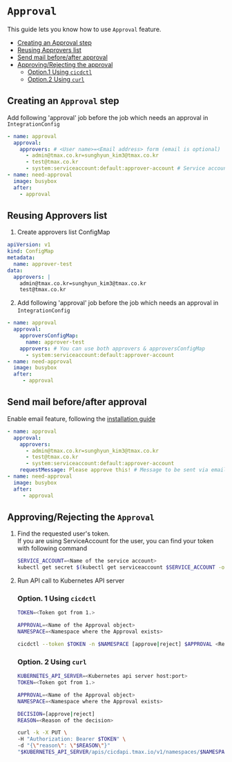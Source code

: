 # `Approval`

This guide lets you know how to use `Approval` feature.

* [Creating an Approval step](#creating-an-approval-step)
* [Reusing Approvers list](#reusing-approvers-list)
* [Send mail before/after approval](#send-mail-beforeafter-approval)
* [Approving/Rejecting the approval](#approvingrejecting-the-approval)
  * [Option.1 Using `cicdctl`](#option-1-using-cicdctl)
  * [Option.2 Using `curl`](#option-2-using-curl)

## Creating an `Approval` step
Add following 'approval' job before the job which needs an approval in `IntegrationConfig`
```yaml
- name: approval
  approval:
    approvers: # <User name>=<Email address> form (email is optional)
      - admin@tmax.co.kr=sunghyun_kim3@tmax.co.kr
      - test@tmax.co.kr
      - system:serviceaccount:default:approver-account # Service account is also supported
- name: need-approval
  image: busybox
  after:
    - approval
```

## Reusing Approvers list
1. Create approvers list ConfigMap
```yaml
apiVersion: v1
kind: ConfigMap
metadata:
  name: approver-test
data:
  approvers: |
    admin@tmax.co.kr=sunghyun_kim3@tmax.co.kr
    test@tmax.co.kr
```

2. Add following 'approval' job before the job which needs an approval in `IntegrationConfig`
```yaml
- name: approval
  approval:
    approversConfigMap:
      name: approver-test
    approvers: # You can use both approvers & approversConfigMap
      - system:serviceaccount:default:approver-account
- name: need-approval
  image: busybox
  after:
     - approval
```

## Send mail before/after approval
Enable email feature, following the [installation guide](./installation.md#enabling-email-feature)
```yaml
- name: approval
  approval:
    approvers:
      - admin@tmax.co.kr=sunghyun_kim3@tmax.co.kr
      - test@tmax.co.kr
      - system:serviceaccount:default:approver-account
    requestMessage: Please approve this! # Message to be sent via email when the Approval is created
- name: need-approval
  image: busybox
  after:
     - approval
```

## Approving/Rejecting the `Approval`
1. Find the requested user's token.  
   If you are using ServiceAccount for the user, you can find your token with following command
   ```bash
   SERVICE_ACCOUNT=<Name of the service account>
   kubectl get secret $(kubectl get serviceaccount $SERVICE_ACCOUNT -o jsonpath='{.secrets[].name}') -o jsonpath='{.data.token}' | base64 -d
   ```

2. Run API call to Kubernetes API server
   ### Option. 1 Using `cicdctl`
   ```bash
   TOKEN=<Token got from 1.>
   
   APPROVAL=<Name of the Approval object>
   NAMESPACE=<Namespace where the Approval exists>
   
   cicdctl --token $TOKEN -n $NAMESPACE [approve|reject] $APPROVAL <Reason of the decision>
   ```

   ### Option. 2 Using `curl`
   ```bash
   KUBERNETES_API_SERVER=<Kubernetes api server host:port>
   TOKEN=<Token got from 1.>
   
   APPROVAL=<Name of the Approval object>
   NAMESPACE=<Namespace where the Approval exists>
   
   DECISION=[approve|reject]
   REASON=<Reason of the decision>
   
   curl -k -X PUT \
   -H "Authorization: Bearer $TOKEN" \
   -d "{\"reason\": \"$REASON\"}"
   "$KUBERNETES_API_SERVER/apis/cicdapi.tmax.io/v1/namespaces/$NAMESPACE/approvals/$APPROVAL/$DECISION"
   ```

